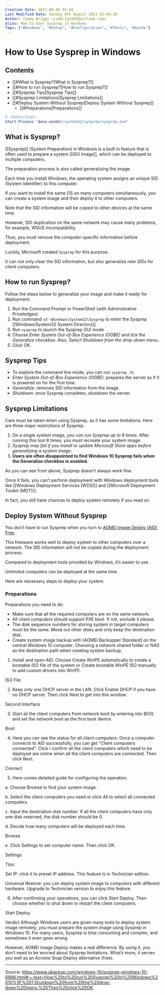 ```yaml
---
Creation Date: 2021-08-08 01:04
Last Modified Date: Sunday 8th August 2021 01:04:36
Author: Jimmy Briggs <jimbrig1993@outlook.com>
Alias: How to User Sysprep in Windows
Tags: ["#Windows", "#Setup", "#Configuration", "#Tools", "#Guide"]
---
```



# How to Use Sysprep in Windows

## Contents

- [[#What is Sysprep?|What is Sysprep?]]
- [[#How to run Sysprep?|How to run Sysprep?]]
- [[#Sysprep Tips|Sysprep Tips]]
- [[#Sysprep Limitations|Sysprep Limitations]]
- [[#Deploy System Without Sysprep|Deploy System Without Sysprep]]
	- [[#Preparations|Preparations]]


```powershell
# (Admin/Sudo)
Start-Process "$env:windir/system32/sysprep/sysprep.exe"
```

## What is Sysprep?

[[Sysprep]] (System Preparation) in Windows is a built in feature that is often used to prepare a system [[ISO Image]], which can be deployed to multiple computers.

The preparation process is also called generalizing the image.

Each time you install Windows, the operating system assigns an unique SID (System Identifier) to this computer. 

If you want to install the same OS on many computers simultaneously, you can create a system image and then deploy it to other computers. 

Note that the SID information will be copied to other devices at the same time.

However, SID duplication on the same network may cause many problems, for example, WSUS incompatibility. 

Thus, you must remove the computer-specific information before deployment. 

Luckily, Microsoft created `Sysprep` for this purpose.

It can not only clear the SID information, but also generalize new SIDs for client computers.

## How to run Sysprep?

Follow the steps below to generalize your image and make it ready for deployment:

1. Run the Command Prompt or PowerShell (with Administrative Priveledges)
2. Run command `cd \Windows\System32\Sysprep` to enter the Sysprep [[Windows/System32 System Directory]].
3. Run `sysprep` to launch the Sysprep GUI mode
4. Choose *Enter System Out-of-Box Experience (OOBE)* and *tick the Generalize checkbox*. Also, *Select Shutdown from the drop-down menu*.
5. Click OK.

## Sysprep Tips

- To explore the command line mode, you can run `sysprep /h`.
- *Enter System Out-of-Box Experience (OOBE)*: prepares the server as if it is powered on for the first time.
- *Generalize*: removes SID information from the image.
- *Shutdown*: once Sysprep completes, shutdown the server.

## Sysprep Limitations

Care must be taken when using Sysprep, as it has some limitations. Here are three major restrictions of Sysprep:

1. On a single system image, *you can run Sysprep up to 8 times*. After running this tool 8 times, you *must* recreate your system image.
2. *Sysprep may fail if you install or update Microsoft Store apps before generalizing a system image*.
3. **Users are often disappointed to find Windows 10 Sysprep fails when the Generalize checkbox is enabled.**

As you can see from above, Sysprep doesn’t always work fine. 

Once it fails, you can’t perform deployment with Windows deployment tools like [[Windows Deployment Services (WDS)]] and [[Microsoft Deployment Toolkit (MDT)]].

In fact, you still have chances to deploy system remotely if you read on.

## Deploy System Without Sysprep

You don’t have to run Sysprep when you turn to [AOMEI Image Deploy (AID) Free]().

This freeware works well to deploy system to other computers over a network. The SID information will not be copied during the deployment process. 

Compared to deployment tools provided by Windows, it’s easier to use.

Unlimited computers can be deployed at the same time.

Here are necessary steps to deploy your system.

### Preparations

Preparations you need to do:
- Make sure that all the required computers are on the same network.
- All client computers should support PXE boot. If not, exclude it please.
- The disk sequence numbers for storing system in target computers must be the same. Move out other disks and only keep the destination disk.
- Create system image backup with [AOMEI Backupper Standard] on the central Windows 10 computer. Choosing a network shared folder or NAS as the destination path when creating system backup.

1. Install and open AID. Choose Create WinPE automatically to create a bootable ISO file of the system or Create bootable WinPE ISO manually to add custom drivers into WinPE.

ISO  File

2. Keep only one DHCP server in the LAN. Click Enable DHCP if you have no DHCP server. Then click Next to get into this window.

Second Interface

3. Start all the client computers from network boot by entering into BIOS and set the network boot as the first boot device.

Boot

4. Here you can see the status for all client computers. Once a computer connects to AID successfully, you can get "Client computers connected". Click I confirm all the client computers which need to be deployed are online when all the client computers are connected. Then click Next.

Connect

5. Here comes detailed guide for configuring the operation.

a. Choose Browse to find your system image.

b. Select the client computers you need or click All to select all connected computers.

c. Input the destination disk number. If all the client computers have only one disk reserved, the disk number should be 0.

d. Decide how many computers will be deployed each time.

Browse

e. Click Settings to set computer name. Then click OK.

Settings

Tips:

Set IP: click it to preset IP address. This feature is in Technician edition.

Universal Restore: you can deploy system image to computers with different hardware. Upgrade to Technician version to enjoy this feature.

6. After confirming your operations, you can click Start Deploy. Then choose whether to shut down or restart the client computers.

Start Deploy


Verdict
Although Windows users are given many tools to deploy system image remotely, you must prepare the system image using Sysprep in Windows 10. For many users, Sysprep is time consuming and complex, and sometimes it even goes wrong.

However, AOMEI Image Deploy makes a real difference. By using it, you don’t need to be worried about Sysprep limitations. What’s more, it serves you well as an Acronis Snap Deploy alternative (free).

***

Source: https://www.ubackup.com/windows-10/sysprep-windows-10-6988.html#:~:text=How%20to%20run%20Sysprep%20in%20Windows%2010%3F%201,Shutdown%20from%20the%20drop-down%20menu.%20Then%20click%20OK.
